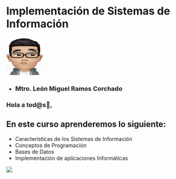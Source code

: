 # Implementación de Sistemas de Información 
<img src="./Images/leon.jpg" width="100" height="100" />

* ### Mtro. León Miguel Ramos Corchado 
### Hola a tod@s👋,

## En este curso aprenderemos lo siguiente:
* Características de los Sistemas de Información
* Conceptos de Programación
* Bases de Datos
* Implementación de aplicaciones Informáticas

![](./Images/header.jpg)

